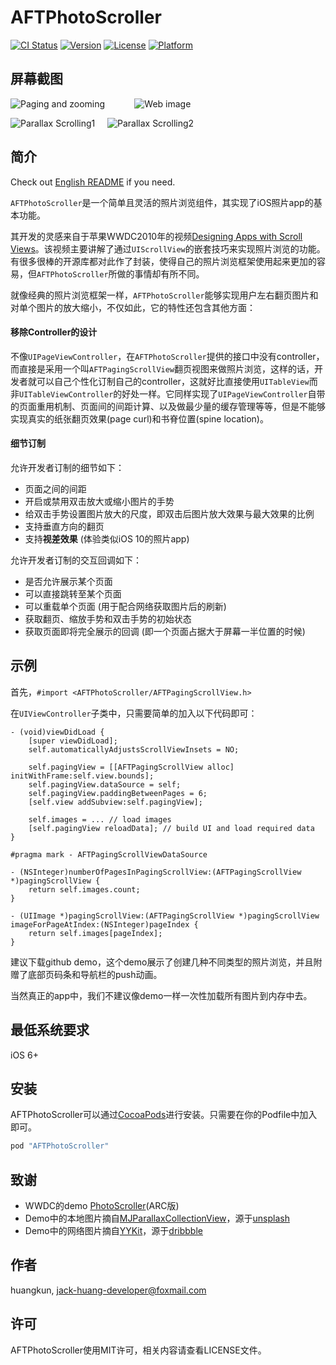 # AFTPhotoScroller

[![CI Status](http://img.shields.io/travis/huangkun/AFTPhotoScroller.svg?style=flat)](https://travis-ci.org/huangkun/AFTPhotoScroller)
[![Version](https://img.shields.io/cocoapods/v/AFTPhotoScroller.svg?style=flat)](http://cocoapods.org/pods/AFTPhotoScroller)
[![License](https://img.shields.io/cocoapods/l/AFTPhotoScroller.svg?style=flat)](http://cocoapods.org/pods/AFTPhotoScroller)
[![Platform](https://img.shields.io/cocoapods/p/AFTPhotoScroller.svg?style=flat)](http://cocoapods.org/pods/AFTPhotoScroller)

## 屏幕截图

![Paging and zooming](https://github.com/huang-kun/AFTPhotoScroller/blob/master/video1.gif) &nbsp;&nbsp;&nbsp;&nbsp;&nbsp;&nbsp;&nbsp;&nbsp;&nbsp;&nbsp; ![Web image](https://github.com/huang-kun/AFTPhotoScroller/blob/master/video2.gif) 


![Parallax Scrolling1](https://github.com/huang-kun/AFTPhotoScroller/blob/master/video3.gif)&nbsp;&nbsp;&nbsp;&nbsp;&nbsp;![Parallax Scrolling2](https://github.com/huang-kun/AFTPhotoScroller/blob/master/video4.gif)

## 简介

Check out [English README](https://github.com/huang-kun/AFTPhotoScroller/blob/master/README.md) if you need.
<br />

`AFTPhotoScroller`是一个简单且灵活的照片浏览组件，其实现了iOS照片app的基本功能。

其开发的灵感来自于苹果WWDC2010年的视频[Designing Apps with Scroll Views](https://developer.apple.com/videos/play/wwdc2010/104/)。该视频主要讲解了通过`UIScrollView`的嵌套技巧来实现照片浏览的功能。有很多很棒的开源库都对此作了封装，使得自己的照片浏览框架使用起来更加的容易，但`AFTPhotoScroller`所做的事情却有所不同。

就像经典的照片浏览框架一样，`AFTPhotoScroller`能够实现用户左右翻页图片和对单个图片的放大缩小，不仅如此，它的特性还包含其他方面：

#### 移除Controller的设计

不像`UIPageViewController`，在`AFTPhotoScroller`提供的接口中没有controller，而直接是采用一个叫`AFTPagingScrollView`翻页视图来做照片浏览，这样的话，开发者就可以自己个性化订制自己的controller，这就好比直接使用`UITableView`而非`UITableViewController`的好处一样。它同样实现了`UIPageViewController`自带的页面重用机制、页面间的间距计算、以及做最少量的缓存管理等等，但是不能够实现真实的纸张翻页效果(page curl)和书脊位置(spine location)。

#### 细节订制

允许开发者订制的细节如下：

- 页面之间的间距
- 开启或禁用双击放大或缩小图片的手势
- 给双击手势设置图片放大的尺度，即双击后图片放大效果与最大效果的比例
- 支持垂直方向的翻页
- 支持**视差效果** (体验类似iOS 10的照片app)

允许开发者订制的交互回调如下：

- 是否允许展示某个页面
- 可以直接跳转至某个页面
- 可以重载单个页面 (用于配合网络获取图片后的刷新)
- 获取翻页、缩放手势和双击手势的初始状态
- 获取页面即将完全展示的回调 (即一个页面占据大于屏幕一半位置的时候)

## 示例

首先，`#import <AFTPhotoScroller/AFTPagingScrollView.h>`

在`UIViewController`子类中，只需要简单的加入以下代码即可：

```
- (void)viewDidLoad {
    [super viewDidLoad];
    self.automaticallyAdjustsScrollViewInsets = NO;
    
    self.pagingView = [[AFTPagingScrollView alloc] initWithFrame:self.view.bounds];
    self.pagingView.dataSource = self;
    self.pagingView.paddingBetweenPages = 6;
    [self.view addSubview:self.pagingView];
    
    self.images = ... // load images
    [self.pagingView reloadData]; // build UI and load required data
}

#pragma mark - AFTPagingScrollViewDataSource

- (NSInteger)numberOfPagesInPagingScrollView:(AFTPagingScrollView *)pagingScrollView {
    return self.images.count;
}

- (UIImage *)pagingScrollView:(AFTPagingScrollView *)pagingScrollView imageForPageAtIndex:(NSInteger)pageIndex {
    return self.images[pageIndex];
}
```

建议下载github demo，这个demo展示了创建几种不同类型的照片浏览，并且附赠了底部页码条和导航栏的push动画。

当然真正的app中，我们不建议像demo一样一次性加载所有图片到内存中去。

## 最低系统要求

iOS 6+

## 安装

AFTPhotoScroller可以通过[CocoaPods](http://cocoapods.org)进行安装。只需要在你的Podfile中加入即可。

```ruby
pod "AFTPhotoScroller"
```

## 致谢

- WWDC的demo [PhotoScroller](https://github.com/robertwalker/PhotoScroller)(ARC版)
- Demo中的本地图片摘自[MJParallaxCollectionView](https://github.com/mayuur/MJParallaxCollectionView)，源于[unsplash](http://unsplash.com)
- Demo中的网络图片摘自[YYKit](https://github.com/ibireme/YYKit)，源于[dribbble](https://dribbble.com/snootyfox)

## 作者

huangkun, jack-huang-developer@foxmail.com

## 许可

AFTPhotoScroller使用MIT许可，相关内容请查看LICENSE文件。


